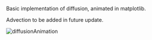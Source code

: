 Basic implementation of diffusion, animated in matplotlib.

Advection to be added in future update.

![diffusionAnimation](https://github.com/user-attachments/assets/350817b7-18ac-49ad-b697-523c7436a176)
